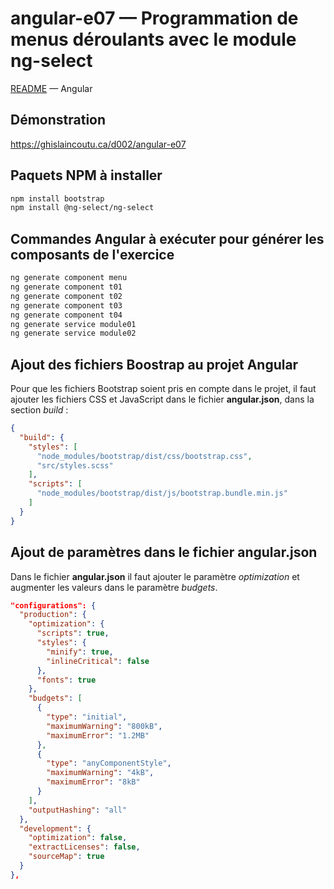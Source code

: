 # angular-e07 &mdash; Programmation de menus déroulants avec le module ng-select
[README](../README.md) &mdash; Angular

## Démonstration
https://ghislaincoutu.ca/d002/angular-e07

## Paquets NPM à installer
```sh
npm install bootstrap
npm install @ng-select/ng-select
```

## Commandes Angular à exécuter pour générer les composants de l'exercice
```sh
ng generate component menu
ng generate component t01
ng generate component t02
ng generate component t03
ng generate component t04
ng generate service module01
ng generate service module02
```

## Ajout des fichiers Boostrap au projet Angular
Pour que les fichiers Bootstrap soient pris en compte dans le projet, il faut ajouter les fichiers CSS et JavaScript dans le fichier **angular.json**, dans la section _build_ :
```json
{
  "build": {
    "styles": [
      "node_modules/bootstrap/dist/css/bootstrap.css",
      "src/styles.scss"
    ],
    "scripts": [
      "node_modules/bootstrap/dist/js/bootstrap.bundle.min.js"
    ]
  }
}
```

## Ajout de paramètres dans le fichier angular.json
Dans le fichier **angular.json** il faut ajouter le paramètre _optimization_ et augmenter les valeurs dans le paramètre _budgets_.
```json
"configurations": {
  "production": {
    "optimization": {
      "scripts": true,
      "styles": {
        "minify": true,
        "inlineCritical": false
      },
      "fonts": true
    },
    "budgets": [
      {
        "type": "initial",
        "maximumWarning": "800kB",
        "maximumError": "1.2MB"
      },
      {
        "type": "anyComponentStyle",
        "maximumWarning": "4kB",
        "maximumError": "8kB"
      }
    ],
    "outputHashing": "all"
  },
  "development": {
    "optimization": false,
    "extractLicenses": false,
    "sourceMap": true
  }
},
```
